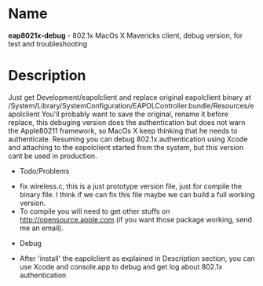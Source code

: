 
Name
====

**eap8021x-debug**  - 802.1x MacOs X Mavericks client, debug version, for test and troubleshooting

Description 
===========

Just get Development/eapolclient and replace original eapolclient binary at /System/Library/SystemConfiguration/EAPOLController.bundle/Resources/eapolclient
You'll probably want to save the original, rename it before replace, this debuging version does the authentication but does not warn the Apple80211 framework, so MacOs X keep thinking that he needs to authenticate. Resuming you can debug 802.1x authentication using Xcode and attaching to the eapolclient started from the system, but this version cant be used in production. 

- Todo/Problems

* fix wireless.c, this is a just prototype version file, just for compile the binary file. I think if we can fix this file maybe we can build a full working version.
* To compile you will need to get other stuffs on http://opensource.apple.com (if you want those package working, send me an email).


- Debug

* After 'install' the eapolclient as explained in Description section, you can use Xcode and console.app to debug and get log about 802.1x authentication
